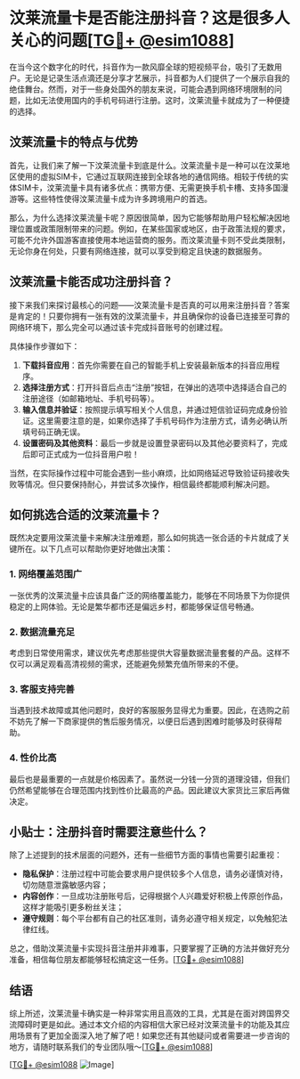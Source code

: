 # 汶莱流量卡是否能注册抖音？这是很多人关心的问题[[TG💪+ @esim1088](https://t.me/s/esim1088)]

在当今这个数字化的时代，抖音作为一款风靡全球的短视频平台，吸引了无数用户。无论是记录生活点滴还是分享才艺展示，抖音都为人们提供了一个展示自我的绝佳舞台。然而，对于一些身处国外的朋友来说，可能会遇到网络环境限制的问题，比如无法使用国内的手机号码进行注册。这时，汶莱流量卡就成为了一种便捷的选择。

## 汶莱流量卡的特点与优势

首先，让我们来了解一下汶莱流量卡到底是什么。汶莱流量卡是一种可以在汶莱地区使用的虚拟SIM卡，它通过互联网连接到全球各地的通信网络。相较于传统的实体SIM卡，汶莱流量卡具有诸多优点：携带方便、无需更换手机卡槽、支持多国漫游等。这些特性使得汶莱流量卡成为许多跨境用户的首选。

那么，为什么选择汶莱流量卡呢？原因很简单，因为它能够帮助用户轻松解决因地理位置或政策限制带来的问题。例如，在某些国家或地区，由于政策法规的要求，可能不允许外国游客直接使用本地运营商的服务。而汶莱流量卡则不受此类限制，无论你身在何处，只要有网络连接，就可以享受到稳定且快速的数据服务。

## 汶莱流量卡能否成功注册抖音？

接下来我们来探讨最核心的问题——汶莱流量卡是否真的可以用来注册抖音？答案是肯定的！只要你拥有一张有效的汶莱流量卡，并且确保你的设备已连接至可靠的网络环境下，那么完全可以通过该卡完成抖音账号的创建过程。

具体操作步骤如下：
1. **下载抖音应用**：首先你需要在自己的智能手机上安装最新版本的抖音应用程序。
2. **选择注册方式**：打开抖音后点击“注册”按钮，在弹出的选项中选择适合自己的注册途径（如邮箱地址、手机号码等）。
3. **输入信息并验证**：按照提示填写相关个人信息，并通过短信验证码完成身份验证。这里需要注意的是，如果你选择了手机号码作为注册方式，请务必确认所填号码正确无误。
4. **设置密码及其他资料**：最后一步就是设置登录密码以及其他必要资料了，完成后即可正式成为一位抖音用户啦！

当然，在实际操作过程中可能会遇到一些小麻烦，比如网络延迟导致验证码接收失败等情况。但只要保持耐心，并尝试多次操作，相信最终都能顺利解决问题。

## 如何挑选合适的汶莱流量卡？

既然决定要用汶莱流量卡来解决注册难题，那么如何挑选一张合适的卡片就成了关键所在。以下几点可以帮助你更好地做出决策：

### 1. 网络覆盖范围广
一张优秀的汶莱流量卡应该具备广泛的网络覆盖能力，能够在不同场景下为你提供稳定的上网体验。无论是繁华都市还是偏远乡村，都能够保证信号畅通。

### 2. 数据流量充足
考虑到日常使用需求，建议优先考虑那些提供大容量数据流量套餐的产品。这样不仅可以满足观看高清视频的需求，还能避免频繁充值所带来的不便。

### 3. 客服支持完善
当遇到技术故障或其他问题时，良好的客服服务显得尤为重要。因此，在选购之前不妨先了解一下商家提供的售后服务情况，以便日后遇到困难时能够及时获得帮助。

### 4. 性价比高
最后也是最重要的一点就是价格因素了。虽然说一分钱一分货的道理没错，但我们仍然希望能够在合理范围内找到性价比最高的产品。因此建议大家货比三家后再做决定。

## 小贴士：注册抖音时需要注意些什么？

除了上述提到的技术层面的问题外，还有一些细节方面的事情也需要引起重视：

- **隐私保护**：注册过程中可能会要求用户提供较多个人信息，请务必谨慎对待，切勿随意泄露敏感内容；
- **内容创作**：一旦成功注册账号后，记得根据个人兴趣爱好积极上传原创作品，这样才能吸引更多粉丝关注；
- **遵守规则**：每个平台都有自己的社区准则，请务必遵守相关规定，以免触犯法律红线。

总之，借助汶莱流量卡实现抖音注册并非难事，只要掌握了正确的方法并做好充分准备，相信每位朋友都能够轻松搞定这一任务。[[TG💪+ @esim1088](https://t.me/s/esim1088)]

## 结语

综上所述，汶莱流量卡确实是一种非常实用且高效的工具，尤其是在面对跨国界交流障碍时更是如此。通过本文介绍的内容相信大家已经对汶莱流量卡的功能及其应用场景有了更加全面深入地了解了吧！如果您还有其他疑问或者需要进一步咨询的地方，请随时联系我们的专业团队哦～[[TG💪+ @esim1088](https://t.me/s/esim1088)] 

[[TG💪+ @esim1088](https://t.me/s/esim1088) ![Image](https://i.postimg.cc/4NQfJmqS/Snipaste-2025-05-13-00-14-12.png)]